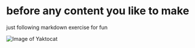 # before any content you like to make 

just following markdown exercise for fun

![Image of Yaktocat](https://octodex.github.com/images/yaktocat.png)
